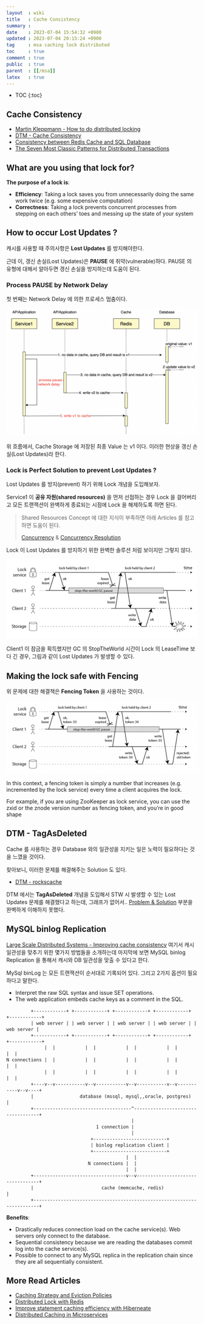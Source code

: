 ```yaml
---
layout  : wiki
title   : Cache Consistency 
summary : 
date    : 2023-07-04 15:54:32 +0900
updated : 2023-07-04 20:15:24 +0900
tag     : msa caching lock distributed
toc     : true
comment : true
public  : true
parent  : [[/msa]]
latex   : true
---
```

* TOC
{:toc}

## Cache Consistency

- [Martin Kleppmann - How to do distributed locking](https://martin.kleppmann.com/2016/02/08/how-to-do-distributed-locking.html)
- [DTM - Cache Consistency](https://en.dtm.pub/app/cache.html)
- [Consistency between Redis Cache and SQL Database](https://yunpengn.github.io/blog/2019/05/04/consistent-redis-sql/)
- [The Seven Most Classic Patterns for Distributed Transactions](https://medium.com/@dongfuye/the-seven-most-classic-solutions-for-distributed-transaction-management-3f915f331e15)

## What are you using that lock for?

__The purpose of a lock is__:

- __Efficiency__: Taking a lock saves you from unnecessarily doing the same work twice (e.g. some expensive computation)
- __Correctness__: Taking a lock prevents concurrent processes from stepping on each others’ toes and messing up the state of your system

## How to occur Lost Updates ?

캐시를 사용할 때 주의사항은 __Lost Updates__ 를 방지해야한다.

근데 이, 갱신 손실(Lost Updates)은 __PAUSE__ 에 취약(vulnerable)하다. PAUSE 의 유형에 대해서 알아두면 갱신 손실을 방지하는데 도움이 된다.

### Process PAUSE by Network Delay

첫 번째는 Network Delay 에 의한 프로세스 멈춤이다.

![](/resource/wiki/msa-cache-consistency/network-delay.png)

위 흐름에서, Cache Storage 에 저장된 최종 Value 는 v1 이다. 이러한 현상을 갱신 손실(Lost Updates)라 한다.

### Lock is Perfect Solution to prevent Lost Updates ?

Lost Updates 를 방지(prevent) 하기 위해 Lock 개념을 도입해보자.

Service1 이 __공유 자원(shared resources)__ 을 먼저 선점하는 경우 Lock 을 걸어버리고 모든 트랜잭션이 완벽하게 종료되는 시점에 Lock 을 해제하도록 하면 된다.

> Shared Resources Concept 에 대한 지식이 부족하면 아래 Articles 를 참고하면 도움이 된다.
> 
> [Concurrency](https://baekjungho.github.io/wiki/spring/spring-concurrency/) & [Concurrency Resolution](https://baekjungho.github.io/wiki/spring/spring-concurrency-resolve/)

Lock 이 Lost Updates 를 방지하기 위한 완벽한 솔루션 처럼 보이지만 그렇지 않다.

![](/resource/wiki/msa-cache-consistency/stw-lock.png)

Client1 이 잠금을 획득했지만 GC 의 StopTheWorld 시간이 Lock 의 LeaseTime 보다 긴 경우, 그림과 같이 Lost Updates 가 발생할 수 있다.

## Making the lock safe with Fencing

위 문제에 대한 해결책은 __Fencing Token__ 을 사용하는 것이다.

![](/resource/wiki/msa-cache-consistency/fencing.png)

In this context, a fencing token is simply a number that increases (e.g. incremented by the lock service) every time a client acquires the lock.

For example, if you are using ZooKeeper as lock service, you can use the zxid or the znode version number as fencing token, and you’re in good shape

## DTM - TagAsDeleted

Cache 를 사용하는 경우 Database 와의 일관성을 지키는 일은 노력이 필요하다는 것을 느꼈을 것이다.

찾아보니, 이러한 문제를 해결해주는 Solution 도 있다.

- [DTM - rockscache](https://github.com/dtm-labs/rockscache)

DTM 에서는 __TagAsDeleted__ 개념을 도입해서 STW 시 발생할 수 있는 Lost Updates 문제를 해결했다고 하는데, 그래프가 없어서.. [Problem & Solution](https://en.dtm.pub/app/cache.html#problem-and-solution) 부분을 완벽하게 이해하지 못했다.

## MySQL binlog Replication

[Large Scale Distributed Systems - Improving cache consistency](http://simongui.github.io/2016/12/02/improving-cache-consistency.html) 여기서 캐시 일관성을 맞추기 위한 
몇가지 방법들을 소개하는데 마지막에 보면 MySQL binlog Replication 을 통해서 캐시와 DB 일관성을 맞출 수 있다고 한다.

MySql binLog 는 모든 트랜잭션이 순서대로 기록되어 있다. 그리고 2가지 옵션이 필요하다고 말한다.

- Interpret the raw SQL syntax and issue SET operations.
- The web application embeds cache keys as a comment in the SQL.

```
         +------------+ +------------+ +------------+ +------------+ +------------+
         | web server | | web server | | web server | | web server | | web server |
         +------------+ +------------+ +------------+ +------------+ +------------+
              |  |           |  |           |  |           |  |           |  |
N connections |  |           |  |           |  |           |  |           |  |
              |  |           |  |           |  |           |  |           |  |
         +----v--v-----------v--v-----------v--v-----------v--v-----------v--v----+
         |                 database (mssql, mysql,,oracle, postgres)              |
         +------------------------------------^-----------------------------------+
                                              |
                                 1 connection |
                                              |
                               +---------------------------+
                               | binlog replication client |
                               +---------------------------+
                                            |  |
                              N connections |  |
                                            |  |
         +----------------------------------v--v----------------------------------+
         |                         cache (memcache, redis)                        |
         +------------------------------------------------------------------------+
```

__Benefits__:
- Drastically reduces connection load on the cache service(s). Web servers only connect to the database.
- Sequential consistency because we are reading the databases commit log into the cache service(s).
- Possible to connect to any MySQL replica in the replication chain since they are all sequentially consistent.

## More Read Articles

- [Caching Strategy and Eviction Policies](https://baekjungho.github.io/wiki/architecture/architecture-cache-strategy/)
- [Distributed Lock with Redis](https://baekjungho.github.io/wiki/redis/redis-lock/)
- [Improve statement caching efficiency with Hiberneate](https://baekjungho.github.io/wiki/spring/spring-query-cache-plan/)
- [Distributed Caching in Microservices](https://baekjungho.github.io/wiki/msa/msa-distributed-caching/)